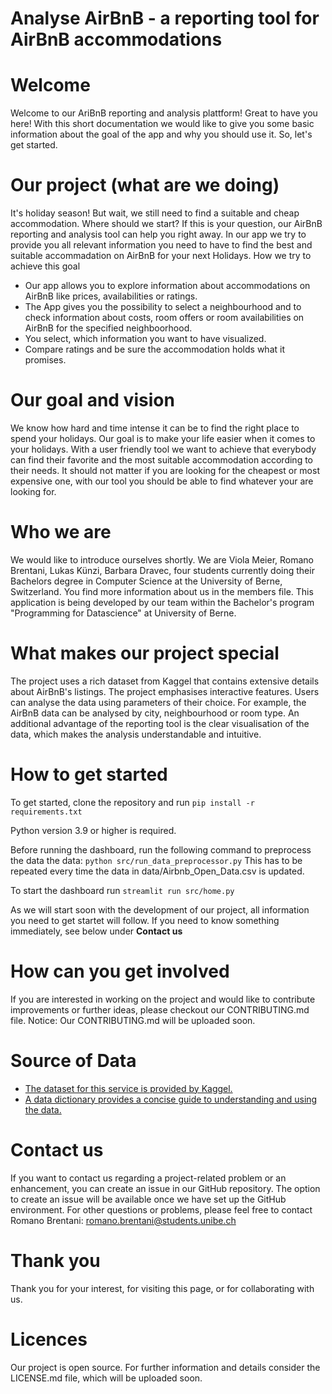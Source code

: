 # Analyse AirBnB - a reporting tool for AirBnB accommodations
# Welcome
Welcome to our AriBnB reporting and analysis plattform! Great to have you here!
With this short documentation we would like to give you some basic information about the goal of the app and why you should use it. So, let's get started.

# Our project (what are we doing)
It's holiday season! But wait, we still need to find a suitable and cheap accommodation. Where should we start?
If this is your question, our AirBnB reporting and analysis tool can help you right away. 
In our app we try to provide you all relevant information you need to have to find the best and suitable accommadation on AirBnB for your next Holidays.
How we try to achieve this goal
- Our app allows you to explore information about accommodations on AirBnB like prices, availabilities or ratings.
- The App gives you the possibility to select a neighbourhood and to check information about costs, room offers or room availabilities on AirBnB for the specified neighboorhood.  
- You select, which information you want to have visualized.
- Compare ratings and be sure the accommodation holds what it promises.

# Our goal and vision
We know how hard and time intense it can be to find the right place to spend your holidays. Our goal is to make your life easier when it comes to your holidays. With a user friendly tool we want to achieve that everybody can find their favorite and the most suitable accommodation according to their needs. It should not matter if you are looking for the cheapest or most expensive one, with our tool you should be able to find whatever your are looking for. 

# Who we are
We would like to introduce ourselves shortly. We are Viola Meier, Romano Brentani, Lukas Künzi, Barbara Dravec, four students currently doing their Bachelors degree in Computer Science at the University of Berne, Switzerland. You find more information about us in the members file. 
This application is being developed by our team within the Bachelor's program "Programming for Datascience" at University of Berne. 

# What makes our project special 
The project uses a rich dataset from Kaggel that contains extensive details about AirBnB's listings. 
The project emphasises interactive features. Users can analyse the data using parameters of their choice. For example, the AirBnB data can be analysed by city, neighbourhood or room type.
An additional advantage of the reporting tool is the clear visualisation of the data, which makes the analysis understandable and intuitive.

# How to get started
To get started, clone the repository and run 
```pip install -r requirements.txt```

Python version 3.9 or higher is required.

Before running the dashboard, run the following command to preprocess the data the data:
```python src/run_data_preprocessor.py```
This has to be repeated every time the data in data/Airbnb_Open_Data.csv is updated.

To start the dashboard run
```streamlit run src/home.py```

As we will start soon with the development of our project, all information you need to get startet will follow. If you need to know something immediately, see below under **Contact us**

# How can you get involved
If you are interested in working on the project and would like to contribute improvements or further ideas, please checkout our 
CONTRIBUTING.md file. 
Notice: Our CONTRIBUTING.md will be uploaded soon.

# Source of Data
- [The dataset for this service is provided by Kaggel.](https://www.kaggle.com/datasets/arianazmoudeh/airbnbopendata?resource=download)
- [A data dictionary provides a concise guide to understanding and using the data.](https://docs.google.com/spreadsheets/d/1b_dvmyhb_kAJhUmv81rAxl4KcXn0Pymz)

# Contact us
If you want to contact us regarding a project-related problem or an enhancement, you can create an issue in our GitHub repository. The option to create an issue will be available once we have set up the GitHub environment. For other questions or problems, please feel free to contact Romano Brentani: romano.brentani@students.unibe.ch

# Thank you
Thank you for your interest, for visiting this page, or for collaborating with us. 

# Licences
Our project is open source. For further information and details consider the  LICENSE.md file, which will be uploaded soon.


